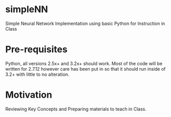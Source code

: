# simpleNN
Simple Neural Network Implementation using basic Python for Instruction in Class

# Pre-requisites
Python, all versions 2.5x+ and 3.2x+ should work. Most of the code will be written for 2.7.12 however care has been put in so that it should run inside of 3.2+ with little to no alteration.

# Motivation
Reviewing Key Concepts and Preparing materials to teach in Class.